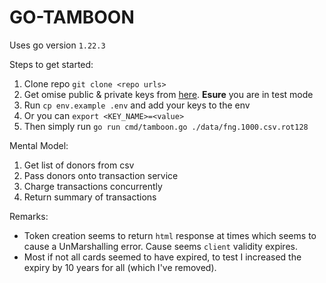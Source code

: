 # GO-TAMBOON

Uses go version `1.22.3`

Steps to get started:
1. Clone repo `git clone <repo urls>`
2. Get omise public & private keys from [here](https://dashboard.omise.co/v2/settings/keys). **Esure** you are in test mode
3. Run `cp env.example .env` and add your keys to the env
4. Or you can `export <KEY_NAME>=<value>`
5. Then simply run `go run cmd/tamboon.go ./data/fng.1000.csv.rot128`

Mental Model:
1. Get list of donors from csv
2. Pass donors onto transaction service
3. Charge transactions concurrently
4. Return summary of transactions

Remarks:
* Token creation seems to return `html` response at times which seems to cause a UnMarshalling error. Cause seems `client` validity expires.
* Most if not all cards seemed to have expired, to test I increased the expiry by 10 years for all (which I've removed).
